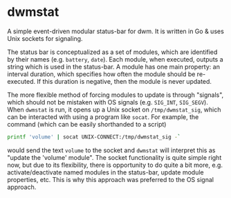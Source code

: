 # dwmstat

A simple event-driven modular status-bar for dwm.
It is written in Go & uses Unix sockets for signaling. 

The status bar is conceptualized as a set of modules, which are identified by
their names (e.g. `battery`, `date`).
Each module, when executed, outputs a string which is used in the status-bar.
A module has one main property: an interval duration, which specifies how often
the module should be re-executed.
If this duration is negative, then the module is never updated.

The more flexible method of forcing modules to update is through "signals",
which should not be mistaken with OS signals (e.g. `SIG_INT`, `SIG_SEGV`).
When `dwmstat` is run, it opens up a Unix socket on `/tmp/dwmstat_sig`, which
can be interacted with using a program like `socat`.
For example, the command (which can be easily shorthanded to a script)
```bash
printf 'volume' | socat UNIX-CONNECT:/tmp/dwmstat_sig -`
```
would send the text `volume` to the socket and `dwmstat` will interpret this as
"update the 'volume' module".
The socket functionality is quite simple right now, but due to its flexibility,
there is opportunity to do quite a bit more, e.g. activate/deactivate named
modules in the status-bar, update module properties, etc.
This is why this approach was preferred to the OS signal approach.
